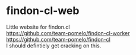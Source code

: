 # findon-cl-web
Little website for findon.cl<br>
https://github.com/team-pomelo/findon-cl-worker<br>
https://github.com/team-pomelo/findon-cl<br>
I should defintiely get cracking on this.
